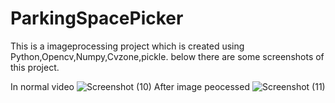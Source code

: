 # ParkingSpacePicker
This is a imageprocessing project which is created using Python,Opencv,Numpy,Cvzone,pickle.
below there are some screenshots of this project.

In normal video
![Screenshot (10)](https://user-images.githubusercontent.com/107382900/209192131-76a3e902-205b-4bab-a9fe-a7980eca2941.png)
After image peocessed
![Screenshot (11)](https://user-images.githubusercontent.com/107382900/209192295-4054f95f-ad15-41d1-8a70-f25fa53d4fef.png)
